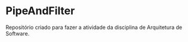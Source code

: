 # PipeAndFilter
Repositório criado para fazer a atividade da disciplina de Arquitetura de Software.
